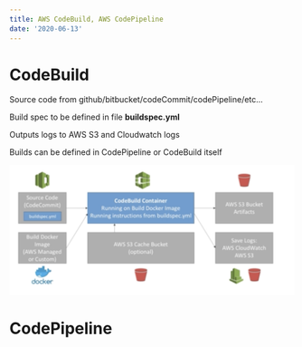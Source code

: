 ```yaml
---
title: AWS CodeBuild, AWS CodePipeline
date: '2020-06-13'
---
```


# CodeBuild

Source code from github/bitbucket/codeCommit/codePipeline/etc...

Build spec to be defined in file **buildspec.yml**

Outputs logs to AWS S3 and Cloudwatch logs

Builds can be defined in CodePipeline or CodeBuild itself

![build](./codeBuild.jpg)

# CodePipeline
